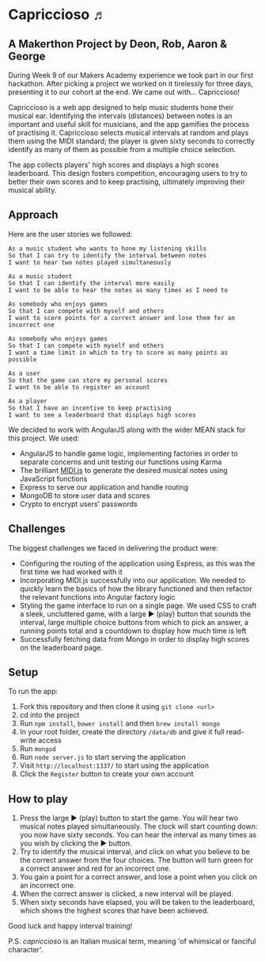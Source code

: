 # Capriccioso ♬

A Makerthon Project by Deon, Rob, Aaron & George
------------------

During Week 9 of our Makers Academy experience we took part in our first hackathon. After picking a project we worked on it tirelessly for three days, presenting it to our cohort at the end. We came out with... Capriccioso!

Capriccioso is a web app designed to help music students hone their musical ear. Identifying the intervals (distances) between notes is an important and useful skill for musicians, and the app gamifies the process of practising it. Capriccioso selects musical intervals at random and plays them using the MIDI standard; the player is given sixty seconds to correctly identify as many of them as possible from a multiple choice selection.

The app collects players' high scores and displays a high scores leaderboard. This design fosters competition, encouraging users to try to better their own scores and to keep practising, ultimately improving their musical ability.

Approach
--------
Here are the user stories we followed:
```
As a music student who wants to hone my listening skills
So that I can try to identify the interval between notes
I want to hear two notes played simultaneously

As a music student
So that I can identify the interval more easily
I want to be able to hear the notes as many times as I need to

As somebody who enjoys games
So that I can compete with myself and others
I want to score points for a correct answer and lose them for an incorrect one

As somebody who enjoys games
So that I can compete with myself and others
I want a time limit in which to try to score as many points as possible

As a user
So that the game can store my personal scores
I want to be able to register an account

As a player
So that I have an incentive to keep practising
I want to see a leaderboard that displays high scores
```

We decided to work with AngularJS along with the wider MEAN stack for this project. We used:

* AngularJS to handle game logic, implementing factories in order to separate concerns and unit testing our functions using Karma
* The brilliant [MIDI.js](https://github.com/mudcube/MIDI.js) to generate the desired musical notes using JavaScript functions
* Express to serve our application and handle routing
* MongoDB to store user data and scores
* Crypto to encrypt users' passwords

Challenges
----------
The biggest challenges we faced in delivering the product were:

* Configuring the routing of the application using Express, as this was the first time we had worked with it
* Incorporating MIDI.js successfully into our application. We needed to quickly learn the basics of how the library functioned and then refactor the relevant functions into Angular factory logic
* Styling the game interface to run on a single page. We used CSS to craft a sleek, uncluttered game, with a large ► (play) button that sounds the interval, large multiple choice buttons from which to pick an answer, a running points total and a countdown to display how much time is left
* Successfully fetching data from Mongo in order to display high scores on the leaderboard page.

Setup
-----
To run the app:

1. Fork this repository and then clone it using `git clone <url>`
2. cd into the project
3. Run `npm install`, `bower install` and then `brew install mongo`
4. In your root folder, create the directory `/data/db` and give it full read-write access
5. Run `mongod`
6. Run `node server.js` to start serving the application
7. Visit `http://localhost:1337/` to start using the application
8. Click the `Register` button to create your own account

How to play
----------
1. Press the large ► (play) button to start the game. You will hear two musical notes played simultaneously. The clock will start counting down: you now have sixty seconds. You can hear the interval as many times as you wish by clicking the ► button.
2. Try to identify the musical interval, and click on what you believe to be the correct answer from the four choices. The button will turn green for a correct answer and red for an incorrect one.
3. You gain a point for a correct answer, and lose a point when you click on an incorrect one.
4. When the correct answer is clicked, a new interval will be played.
5. When sixty seconds have elapsed, you will be taken to the leaderboard, which shows the highest scores that have been achieved.

Good luck and happy interval training!

P.S. *capriccioso* is an Italian musical term, meaning 'of whimsical or fanciful character'.
